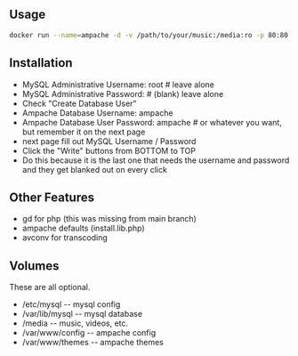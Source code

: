 ## Usage
```bash
docker run --name=ampache -d -v /path/to/your/music:/media:ro -p 80:80 ampache/ampache
```

## Installation
- MySQL Administrative Username: root # leave alone
- MySQL Administrative Password:      # (blank) leave alone
- Check "Create Database User"
- Ampache Database Username: ampache
- Ampache Database User Password: ampache # or whatever you want, but remember it on the next page
- next page fill out MySQL Username / Password
- Click the "Write" buttons from BOTTOM to TOP
- Do this because it is the last one that needs the username and password and they get blanked out on every click

## Other Features
 - gd for php (this was missing from main branch)
 - ampache defaults (install.lib.php)
 - avconv for transcoding

## Volumes
These are all optional.
 - /etc/mysql -- mysql config
 - /var/lib/mysql -- mysql database
 - /media -- music, videos, etc.
 - /var/www/config -- ampache config
 - /var/www/themes -- ampache themes